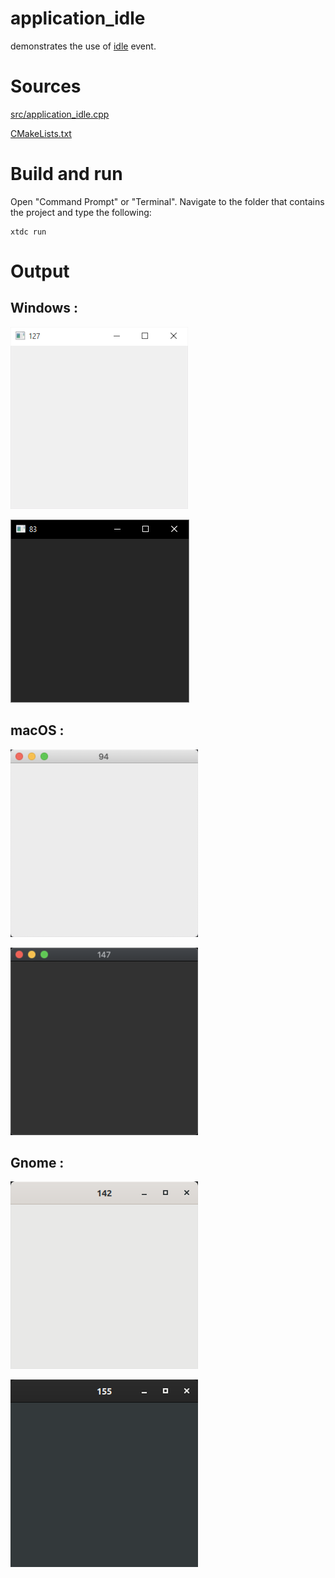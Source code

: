 # application_idle

demonstrates the use of [idle](../../../../src/xtd_forms/include/xtd/forms/application.hpp) event.

# Sources

[src/application_idle.cpp](src/application_idle.cpp)

[CMakeLists.txt](CMakeLists.txt)

# Build and run

Open "Command Prompt" or "Terminal". Navigate to the folder that contains the project and type the following:

```shell
xtdc run
```

# Output

## Windows :

![Screenshot](../../../../docs/pictures/examples/application_idle_w.png)

![Screenshot](../../../../docs/pictures/examples/application_idle_wd.png)

## macOS :

![Screenshot](../../../../docs/pictures/examples/application_idle_m.png)

![Screenshot](../../../../docs/pictures/examples/application_idle_md.png)

## Gnome :

![Screenshot](../../../../docs/pictures/examples/application_idle_g.png)

![Screenshot](../../../../docs/pictures/examples/application_idle_gd.png)
